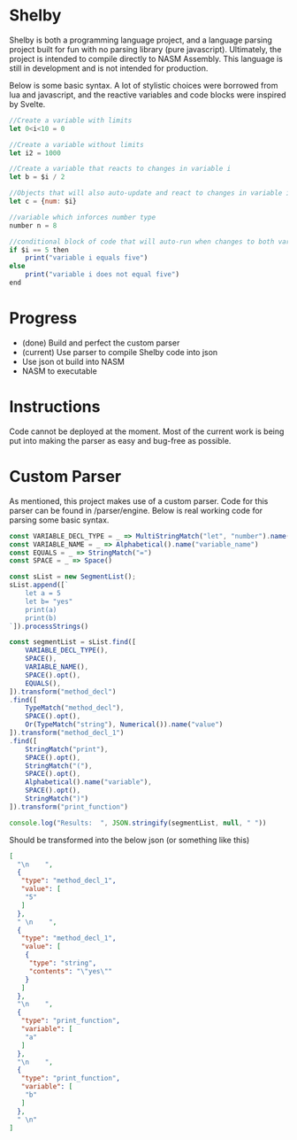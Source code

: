 # Shelby 

Shelby is both a programming language project, and a language parsing project built for fun with no parsing library (pure javascript). Ultimately, the project is intended to compile directly to NASM Assembly. This language is still in development and is not intended for production.

Below is some basic syntax. A lot of stylistic choices were borrowed from lua and javascript, and the reactive variables and code blocks were inspired by Svelte. 

```js 
//Create a variable with limits 
let 0<i<10 = 0

//Create a variable without limits
let i2 = 1000

//Create a variable that reacts to changes in variable i
let b = $i / 2

//Objects that will also auto-update and react to changes in variable i
let c = {num: $i}

//variable which inforces number type 
number n = 8

//conditional block of code that will auto-run when changes to both variable i and variable b occur 
if $i == 5 then 
    print("variable i equals five")
else
    print("variable i does not equal five")
end 

```

# Progress

* (done) Build and perfect the custom parser
* (current) Use parser to compile Shelby code into json
* Use json ot build into NASM
* NASM to executable

# Instructions 

Code cannot be deployed at the moment. Most of the current work is being put into making the parser as easy and bug-free as possible.

# Custom Parser 

As mentioned, this project makes use of a custom parser. Code for this parser can be found in /parser/engine. Below is real working code for parsing some basic syntax. 

```js
const VARIABLE_DECL_TYPE = _ => MultiStringMatch("let", "number").name("var_decl_type")
const VARIABLE_NAME = _ => Alphabetical().name("variable_name")
const EQUALS = _ => StringMatch("=")
const SPACE = _ => Space() 

const sList = new SegmentList(); 
sList.append([`
    let a = 5 
    let b= "yes"
    print(a)
    print(b) 
`]).processStrings()

const segmentList = sList.find([
    VARIABLE_DECL_TYPE(),
    SPACE(), 
    VARIABLE_NAME(),
    SPACE().opt(),
    EQUALS(),
]).transform("method_decl")
.find([
    TypeMatch("method_decl"),
    SPACE().opt(),
    Or(TypeMatch("string"), Numerical()).name("value")
]).transform("method_decl_1")
.find([
    StringMatch("print"),
    SPACE().opt(),
    StringMatch("("),
    SPACE().opt(),
    Alphabetical().name("variable"),
    SPACE().opt(),
    StringMatch(")")
]).transform("print_function")

console.log("Results:  ", JSON.stringify(segmentList, null, " "))
```

Should be transformed into the below json (or something like this)

```json
[
  "\n    ",
  {
   "type": "method_decl_1",
   "value": [
    "5"
   ]
  },
  " \n    ",
  {
   "type": "method_decl_1",
   "value": [
    {
     "type": "string",
     "contents": "\"yes\""
    }
   ]
  },
  "\n    ",
  {
   "type": "print_function",
   "variable": [
    "a"
   ]
  },
  "\n    ",
  {
   "type": "print_function",
   "variable": [
    "b"
   ]
  },
  " \n"
]
```
